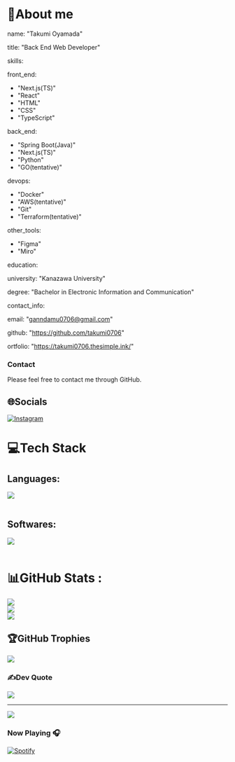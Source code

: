 # 💫About me

name: "Takumi Oyamada"

title: "Back End Web Developer"

skills:

  front_end:
  - "Next.js(TS)"
  - "React"
  - "HTML"
  - "CSS"
  - "TypeScript"

  back_end:
  - "Spring Boot(Java)"
  - "Next.js(TS)"
  - "Python"
  - "GO(tentative)"

  devops:
  - "Docker"
  - "AWS(tentative)"
  - "Git"
  - "Terraform(tentative)"

  other_tools:
  - "Figma"
  - "Miro"

education:

  university: "Kanazawa University"

  degree: "Bachelor in Electronic Information and Communication"

contact_info:

  email: "ganndamu0706@gmail.com"
  
  github: "https://github.com/takumi0706"
  
  ortfolio: "https://takumi0706.thesimple.ink/"

### Contact

Please feel free to contact me through GitHub.


## 🌐Socials
[![Instagram](https://img.shields.io/badge/Instagram-%23E4405F.svg?logo=Instagram&logoColor=white)](https://instagram.com/a_u.u_i) 

# 💻Tech Stack
## Languages:
<picture>
  <img src="https://skillicons.dev/icons?i=c,java,python,r,md,javascript,typescript,html,css" /> <br /><br />
</picture>
</p>

## Softwares:
<picture>
  <img src="https://skillicons.dev/icons?i=vim,pycharm,clion,webstorm,idea,matlab,linux,ubuntu,discord,notion,git,github,docker,figma,postgresql,mysql,sqlite,maven,spring,nextjs,vuejs" /> <br /><br />
</picture>
</p>

# 📊GitHub Stats :
![](https://github-readme-stats.vercel.app/api?username=takumi0706&theme=gruvbox&hide_border=false&include_all_commits=false&count_private=false)<br/>
![](https://github-readme-streak-stats.herokuapp.com/?user=takumi0706&theme=gruvbox&hide_border=false)<br/>
![](https://github-readme-stats.vercel.app/api/top-langs/?username=takumi0706&theme=gruvbox&hide_border=false&include_all_commits=false&count_private=false&layout=compact)

## 🏆GitHub Trophies
![](https://github-trophies.vercel.app/?username=takumi0706&theme=gruvbox&no-frame=false&no-bg=false&margin-w=4)

### ✍️Dev Quote
![](https://quotes-github-readme.vercel.app/api?type=horizontal&theme=gruvbox)

---
[![](https://visitcount.itsvg.in/api?id=takumi0706&icon=0&color=0)](https://visitcount.itsvg.in)



### Now Playing 🎧

[![Spotify](https://github-readme-remake.vercel.app/api/spotify)](https://open.spotify.com/user/ugc6bz27rrzb1hjefv2yndfj4)
<br/>
